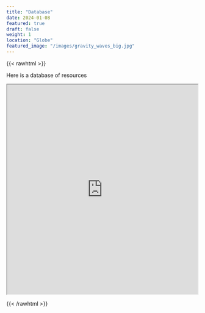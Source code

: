 ```yaml
---
title: "Database"
date: 2024-01-08
featured: true
draft: false
weight: 1
location: "Globe"
featured_image: "/images/gravity_waves_big.jpg"
---
```

{{< rawhtml >}}
<div>
<p> Here is a database of resources </p>
<iframe src="https://docs.google.com/spreadsheets/d/e/2PACX-1vQ1LzxUNodZkK7vz1rFpUS7xN6gSGctIcWiICuOn7nPP6F_edDqUB0Hl3sGycMBLSrgobBkz4HNVt5g/pubhtml?widget=true&amp;headers=false" width="500" height="550"></iframe>

</p>

{{< /rawhtml >}}
<!--more-->

